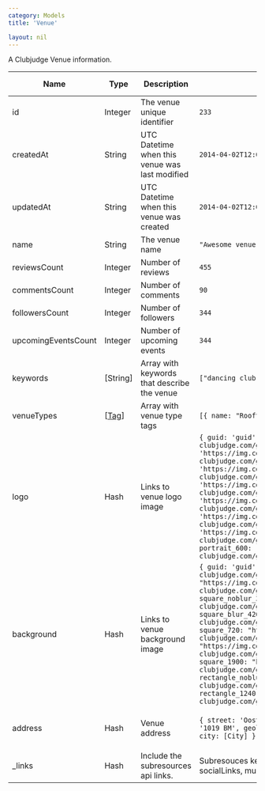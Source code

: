 ```yaml
---
category: Models
title: 'Venue'

layout: nil
---
```

A Clubjudge Venue information.

|         Name        |   Type   |                   Description                   |                            Example                            |     Defaults / Info           |
| ------------------- | -------- | ----------------------------------------------- | ------------------------------------------------------------- | ----------------------------- |
| id                  | Integer  | The venue unique identifier                     | ```233```                                                     | ```null```                    |
| createdAt           | String   | UTC Datetime when this venue was last modified  | ```2014-04-02T12:05:00```                                     | ```null```                    |
| updatedAt           | String   | UTC Datetime when this venue was created        | ```2014-04-02T12:05:00```                                     | ```null```                    |
| name                | String   | The venue name                                  | ```"Awesome venue"```                                         | ```null```                    |
| reviewsCount        | Integer  | Number of reviews                               | ```455```                                                     | *read only*                   |
| commentsCount       | Integer  | Number of comments                              | ```90```                                                      | *read only*                   |
| followersCount      | Integer  | Number of followers                             | ```344```                                                     | *read only*                   |
| upcomingEventsCount | Integer  | Number of upcoming events                       | ```344```                                                     | *read only*                   |
| keywords            |\[String\]| Array with keywords that describe the venue     | ```["dancing club", "old venue club", "historic"]```          | *required*                    |
| venueTypes          |\[[Tag](#/tag-model)\]| Array with venue type tags                    | ```[{ name: "Rooftop", type: "VenueType" }]```      | *required*                    |
| logo                | Hash     | Links to venue logo image                       | ```{ guid: 'guid', square_32: 'https://img.cdn-clubjudge.com/guid/1/square_32.jpg',  square_60: 'https://img.cdn-clubjudge.com/guid/1/square_60.jpg',  square_90: 'https://img.cdn-clubjudge.com/guid/1/square_90.jpg',  square_120: 'https://img.cdn-clubjudge.com/guid/1/square_120.jpg',  square_160: 'https://img.cdn-clubjudge.com/guid/1/square_160.jpg',  square_180: 'https://img.cdn-clubjudge.com/guid/1/square_180.jpg',  square_250: 'https://img.cdn-clubjudge.com/guid/1/square_250.jpg',  portrait_600: 'https://img.cdn-clubjudge.com/guid/1/portrait_600.jpg' }``` | ```null``` *and only guid is writable* |
| background          | Hash     | Links to venue background image                       | ```{ guid: 'guid', square_160: "https://img.cdn-clubjudge.com/guid/1/square_160.jpg",  square_320: "https://img.cdn-clubjudge.com/guid/1/square_320.jpg",  square_noblur_320: "https://img.cdn-clubjudge.com/guid/1/square_noblur_320.jpg",  square_blur_420: "https://img.cdn-clubjudge.com/guid/1/square_blur_420.jpg",  square_720: "https://img.cdn-clubjudge.com/guid/1/square_720.jpg",  square_1140: "https://img.cdn-clubjudge.com/guid/1/square_1140.jpg",  square_1900: "https://img.cdn-clubjudge.com/guid/1/square_1900.jpg",  rectangle_noblur_320x150: "https://img.cdn-clubjudge.com/guid/1/rectangle_noblur_320x150.jpg",  rectangle_1240: "https://img.cdn-clubjudge.com/guid/1/rectangle_1240.jpg" }``` | ```null``` *and only guid is writable* |
| address             | Hash     | Venue address               | ```{ street: 'Oostelijke Handelskade 4', zipCode: '1019 BM', geolocation: { lat: 52.37, lon: 4.93 }, city: [City] }```| *required street, zipCode and city*|
| _links              | Hash     | Include the subresources api links. | Subresouces keys: details, areas, schedule, socialLinks, musicGenres| *read only* |
